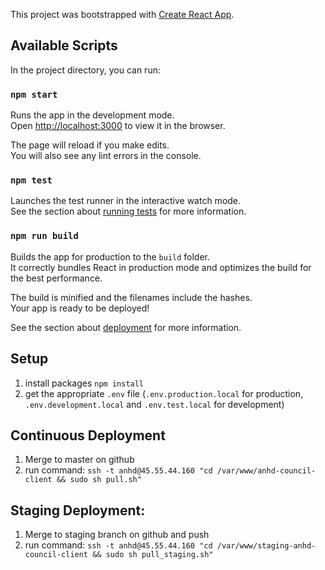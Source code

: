 This project was bootstrapped with [Create React App](https://github.com/facebook/create-react-app).

## Available Scripts

In the project directory, you can run:

### `npm start`

Runs the app in the development mode.<br>
Open [http://localhost:3000](http://localhost:3000) to view it in the browser.

The page will reload if you make edits.<br>
You will also see any lint errors in the console.

### `npm test`

Launches the test runner in the interactive watch mode.<br>
See the section about [running tests](https://facebook.github.io/create-react-app/docs/running-tests) for more information.

### `npm run build`

Builds the app for production to the `build` folder.<br>
It correctly bundles React in production mode and optimizes the build for the best performance.

The build is minified and the filenames include the hashes.<br>
Your app is ready to be deployed!

See the section about [deployment](https://facebook.github.io/create-react-app/docs/deployment) for more information.

## Setup

1. install packages `npm install`
2. get the appropriate `.env` file (`.env.production.local` for production, `.env.development.local` and `.env.test.local` for development)

## Continuous Deployment

1. Merge to master on github
2. run command: `ssh -t anhd@45.55.44.160 "cd /var/www/anhd-council-client && sudo sh pull.sh"`

## Staging Deployment:

1. Merge to staging branch on github and push
2. run command: `ssh -t anhd@45.55.44.160 "cd /var/www/staging-anhd-council-client && sudo sh pull_staging.sh"`
